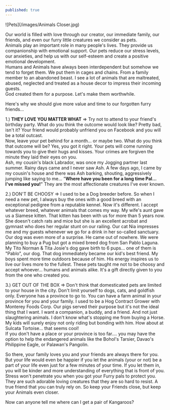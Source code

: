 ```yaml
---
published: true
---
```

![Pets](/images/Animals Closer.jpg)

Our world is filled with love through our creator, our immediate family, our friends, and even our furry little creatures we consider as pets.   
Animals play an important role in many people's lives. They provide us companionship with emotional support. 
Our pets reduce our stress levels, our anxieties, and help us with our self-esteem and create a positive emotional development.   
Humans and Animals have always been interdependent but somehow we tend to forget them. We put them in cages and chains. From a family member to an abandoned beast.
I see a lot of animals that are maltreated, abused, neglected and treated as a house decor to impress their incoming guests.  
God created them for a purpose. Let's make them worthwhile.

Here's why we should give more value and time to our forgotten furry friends...

1.) **THEY LOVE YOU MATTER WHAT** 
=> Try not to attend to your friend's birthday party. What do you think the outcome would look like? Pretty bad, isn't it? Your friend would probably unfriend you on Facebook and you will be a total outcast.   
Now, leave your pet behind for a month... or maybe two. What do you think that outcome will be? Yes, you got it right. Your pets will come running towards you to give their hugs and kisses. Your crimes are forgiven the minute they laid their eyes on you.   
Ash, my cousin's black Labrador, was once my Jogging partner last summer. Rainy days came and I never saw Ash.
A few days ago, I came by my cousin's house and there was Ash barking, shouting, aggressively jumping like saying to me... "**Where have you been for a long time Pal... I've missed you!**" 
They are the most affectionate creatures I've ever known.

2.) DON'T BE CHOOSY
=> I used to be a Dog breeder before. So when I need a new pet, I always buy the ones with a good breed with an exceptional pedigree from a reputable kennel.
Now it's different. I accept whatever breed, whatever animals that comes my way. 
My wife's aunt gave us a Siamese kitten. That kitten has been with us for more than 5 years now. She doesn't catch rats and mice but she is an excellent acrobat and gymnast who does her regular stunt on our railing. Our cat Nia impresses me and my guests whenever we go for a drink in her so-called sanctuary. 
Our dog was even more of a surprise. He came out of nowhere. We were planning to buy a Pug but got a mixed breed dog from San Pablo Laguna. My Tito Norman & Tita Josie's dog gave birth to 6 pups... one of them is "Pablo", our dog.
That dog immediately became our kid's best friend. My boys spent more time outdoors because of him. His energy inspires us to live our lives more to the fullest.
These pets taught me not to be choosy and accept whoever... humans and animals alike. It's a gift directly given to you from the one who created you.

3.) GET OUT OF THE BOX
=> Don't think that domesticated pets are limited to your house in the city. Don't limit yourself to dogs, cats, and goldfish only.
Everyone has a province to go to. You can have a farm animal in your province for you and your family. 
I used to be a Hog Contract Grower with Monterey Foods Corp. Our pigs served their purpose but it's not the ideal thing that I want. 
I want a companion, a buddy, and a friend. And not just slaughtering animals.
I don't know what's stopping me from buying a Horse. My kids will surely enjoy not only riding but bonding with him. How about at Sulcata Tortoise... that seems cool!  
If you don't have a place or your province is too far.... you may have the option to help the endangered animals like the Bohol's Tarsier, Davao's Philippine Eagle, or Palawan's Pangolin.


So there, your family loves you and your friends are always there for you. But your life would even be happier if you let the animals (your or not) be a part of your life even just for a few minutes of your time. 
If you let them in, you will be kinder and more understanding of everything that is front of you. 
Stress won't penetrate you when you got your Furry pals to protect you. They are such adorable loving creatures that they are so hard to resist. A true friend that you can truly rely on.
So keep your Friends close, but keep your Animals even closer.

Now can anyone tell me where can I get a pair of Kangaroos? 



